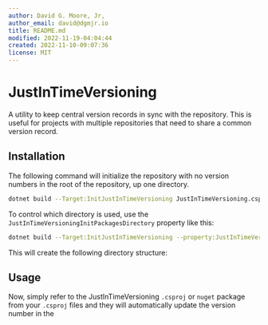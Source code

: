 ```yaml
---
author: David G. Moore, Jr,
author_email: david@dgmjr.io
title: README.md
modified: 2022-11-19-04:04:44
created: 2022-11-10-09:07:36
license: MIT
---
```


# JustInTimeVersioning

A utility to keep central version records in sync with the repository.  This is useful for projects with multiple repositories that need to share a common version record.

## Installation

The following command will initialize the repository with no version numbers in the root of the repository, up one directory.

```bash
dotnet build --Target:InitJustInTimeVersioning JustInTimeVersioning.csproj
```

To control which directory is used, use the `JustInTimeVersioningInitPackagesDirectory` property like this:

```bash
dotnet build --Target:InitJustInTimeVersioning --property:JustInTimeVersioningInitPackagesDirectory=C:\JustInTimeVersioning
```

This will create the following directory structure:

## Usage

Now, simply refer to the JustInTimeVersioning `.csproj` or `nuget` package from your `.csproj` files and they will automatically update the version number in the

